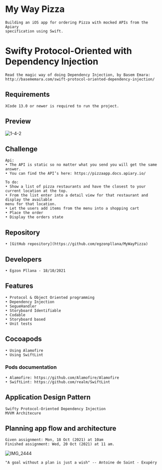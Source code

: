 # My Way Pizza #
    Building an iOS app for ordering Pizza with mocked APIs from the Apiary 
    specification using Swift. 
    
# Swifty Protocol-Oriented with Dependency Injection #
    Read the magic way of doing Dependency Injection, by Basem Emara:
    http://basememara.com/swift-protocol-oriented-dependency-injection/

## Requirements ##
    XCode 13.0 or newer is required to run the project.
    
## Preview ##
![1-4-2](https://user-images.githubusercontent.com/27929436/137992988-ec9c98f2-c022-496e-a0b9-29ea6560d692.png)

## Challenge ##
    Api:
    • The API is static so no matter what you send you will get the same answer.   
    • You can find the API’s here: https://pizzaapp.docs.apiary.io/
    
    To do:
    • Show a list of pizza restaurants and have the closest to your current location at the top.
    • From the list enter into a detail view for that restaurant and display the available 
    menu for that location.
    • Let the users add items from the menu into a shopping cart 
    • Place the order
    • Display the orders state
    
## Repository ##

    • [GitHub repository](https://github.com/egzonpllana/MyWayPizza)

## Developers ##

    • Egzon Pllana - 18/10/2021
    
## Features ##

    • Protocol & Object Oriented programming
    • Dependency Injection
    • SegueHandler
    • Storyboard Identifiable
    • Codable
    • Storyboard based
    • Unit tests

## Cocoapods ##

    • Using Alamofire
    • Using SwiftLint

### Pods documentation ###

    • Alamofire: https://github.com/Alamofire/Alamofire
    • SwiftLint: https://github.com/realm/SwiftLint

## Application Design Pattern ##
    Swifty Protocol-Oriented Dependency Injection
    MVVM Architecure

## Planning app flow and architecture ##
    Given assignment: Mon, 18 Oct (2021) at 10am
    Finished assignment: Wed, 20 Oct (2021) at 11 am.

![IMG_2444](https://user-images.githubusercontent.com/27929436/138071025-1bb60a90-0fef-482c-b5a3-23493938431d.jpg)

    "A goal without a plan is just a wish" -- Antoine de Saint - Exupéry
